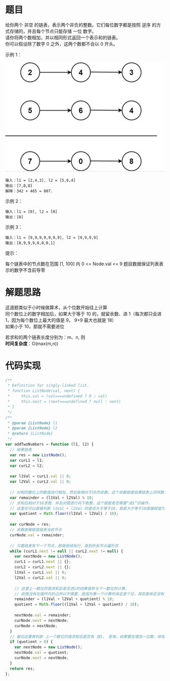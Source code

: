 # 题目

给你两个 非空 的链表，表示两个非负的整数。它们每位数字都是按照 逆序 的方式存储的，并且每个节点只能存储 一位 数字。  
请你将两个数相加，并以相同形式返回一个表示和的链表。  
你可以假设除了数字 0 之外，这两个数都不会以 0 开头。

示例 1：

![2两数相加](./image/2两数相加.png)

```
输入：l1 = [2,4,3], l2 = [5,6,4]
输出：[7,0,8]
解释：342 + 465 = 807.
```

示例 2：

```
输入：l1 = [0], l2 = [0]
输出：[0]
```

示例 3：

```
输入：l1 = [9,9,9,9,9,9,9], l2 = [9,9,9,9]
输出：[8,9,9,9,0,0,0,1]
```

提示：

每个链表中的节点数在范围 [1, 100] 内
0 <= Node.val <= 9
题目数据保证列表表示的数字不含前导零

# 解题思路

这道题类似于小时候做算术，从个位数开始往上计算  
同个数位上的数字相加后，如果大于等于 10 的，就留余数、进 1（每次都只会进 1，因为每个数位上最大的值是 9， 9+9 最大也就是 18）  
如果小于 10，那就不需要进位

若求和的两个链表长度分别为：m、n, 则  
**时间复杂度**：O(max(m,n))

# 代码实现

```javascript
/**
 * Definition for singly-linked list.
 * function ListNode(val, next) {
 *     this.val = (val===undefined ? 0 : val)
 *     this.next = (next===undefined ? null : next)
 * }
 */
/**
 * @param {ListNode} l1
 * @param {ListNode} l2
 * @return {ListNode}
 */
var addTwoNumbers = function (l1, l2) {
  // 结果链表
  var res = new ListNode();
  var curL1 = l1;
  var curL2 = l2;

  var l1Val = curL1.val || 0;
  var l2Val = curL2.val || 0;

  // 对相同数位上的数值进行相加，然后取相对于10的余数，这个余数就是结果链表上同样数位上的值，如进行的是个位，那这个余数就是求和结果个位上的值
  var remainder = (l1Val + l2Val) % 10;
  // 求和后相对于10求商，并且对商进行向下取整，这个就是是否需要“进1”的操作，
  // 这里也可以直接判断 l1Val + l2Val 的是否大于等于10，若是大于等于10直接赋值为1，否则赋值为0，也是可以的。
  var quotient = Math.floor((l1Val + l2Val) / 10);

  var curNode = res;
  // 余数直接赋值链表当前节点
  curNode.val = remainder;

  // 只要链表有下一个节点，那就继续执行，直到所有节点遍历完
  while (curL1.next != null || curL2.next != null) {
    var nextNode = new ListNode();
    curL1 = curL1.next || {};
    curL2 = curL2.next || {};
    l1Val = curL1.val || 0;
    l2Val = curL2.val || 0;

    // 这里上一数位的值求和后是否进1的结果值参与下一数位的计算，
    // 前面没有在循环内的之所以不需要，是因为第一个计算的肯定是个位，其前面肯定没有需要进1的
    remainder = (l1Val + l2Val + quotient) % 10;
    quotient = Math.floor((l1Val + l2Val + quotient) / 10);

    nextNode.val = remainder;
    curNode.next = nextNode;
    curNode = nextNode;
  }
  // 最后还要再判断 上一个数位的值求和后是否有 进1， 若有，结果要在增加一位数，体现在这里就是要增加下一个节点来存放该值。
  if (quotient > 0) {
    var nextNode = new ListNode();
    nextNode.val = quotient;
    curNode.next = nextNode;
  }
  return res;
};
```
